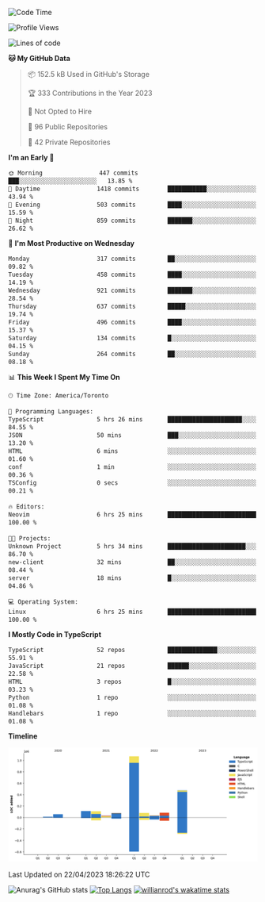 <!--START_SECTION:waka-->
![Code Time](http://img.shields.io/badge/Code%20Time-332%20hrs%2022%20mins-blue)

![Profile Views](http://img.shields.io/badge/Profile%20Views-1-blue)

![Lines of code](https://img.shields.io/badge/From%20Hello%20World%20I%27ve%20Written-2.1%20million%20lines%20of%20code-blue)

**🐱 My GitHub Data** 

> 📦 152.5 kB Used in GitHub's Storage 
 > 
> 🏆 333 Contributions in the Year 2023
 > 
> 🚫 Not Opted to Hire
 > 
> 📜 96 Public Repositories 
 > 
> 🔑 42 Private Repositories 
 > 
**I'm an Early 🐤** 

```text
🌞 Morning                447 commits         ███░░░░░░░░░░░░░░░░░░░░░░   13.85 % 
🌆 Daytime                1418 commits        ███████████░░░░░░░░░░░░░░   43.94 % 
🌃 Evening                503 commits         ████░░░░░░░░░░░░░░░░░░░░░   15.59 % 
🌙 Night                  859 commits         ███████░░░░░░░░░░░░░░░░░░   26.62 % 
```
📅 **I'm Most Productive on Wednesday** 

```text
Monday                   317 commits         ██░░░░░░░░░░░░░░░░░░░░░░░   09.82 % 
Tuesday                  458 commits         ████░░░░░░░░░░░░░░░░░░░░░   14.19 % 
Wednesday                921 commits         ███████░░░░░░░░░░░░░░░░░░   28.54 % 
Thursday                 637 commits         █████░░░░░░░░░░░░░░░░░░░░   19.74 % 
Friday                   496 commits         ████░░░░░░░░░░░░░░░░░░░░░   15.37 % 
Saturday                 134 commits         █░░░░░░░░░░░░░░░░░░░░░░░░   04.15 % 
Sunday                   264 commits         ██░░░░░░░░░░░░░░░░░░░░░░░   08.18 % 
```


📊 **This Week I Spent My Time On** 

```text
🕑︎ Time Zone: America/Toronto

💬 Programming Languages: 
TypeScript               5 hrs 26 mins       █████████████████████░░░░   84.55 % 
JSON                     50 mins             ███░░░░░░░░░░░░░░░░░░░░░░   13.20 % 
HTML                     6 mins              ░░░░░░░░░░░░░░░░░░░░░░░░░   01.60 % 
conf                     1 min               ░░░░░░░░░░░░░░░░░░░░░░░░░   00.36 % 
TSConfig                 0 secs              ░░░░░░░░░░░░░░░░░░░░░░░░░   00.21 % 

🔥 Editors: 
Neovim                   6 hrs 25 mins       █████████████████████████   100.00 % 

🐱‍💻 Projects: 
Unknown Project          5 hrs 34 mins       ██████████████████████░░░   86.70 % 
new-client               32 mins             ██░░░░░░░░░░░░░░░░░░░░░░░   08.44 % 
server                   18 mins             █░░░░░░░░░░░░░░░░░░░░░░░░   04.86 % 

💻 Operating System: 
Linux                    6 hrs 25 mins       █████████████████████████   100.00 % 
```

**I Mostly Code in TypeScript** 

```text
TypeScript               52 repos            ██████████████░░░░░░░░░░░   55.91 % 
JavaScript               21 repos            ██████░░░░░░░░░░░░░░░░░░░   22.58 % 
HTML                     3 repos             █░░░░░░░░░░░░░░░░░░░░░░░░   03.23 % 
Python                   1 repo              ░░░░░░░░░░░░░░░░░░░░░░░░░   01.08 % 
Handlebars               1 repo              ░░░░░░░░░░░░░░░░░░░░░░░░░   01.08 % 
```



**Timeline**

![Lines of Code chart](https://raw.githubusercontent.com/wise-introvert/wise-introvert/master/assets/bar_graph.png)


 Last Updated on 22/04/2023 18:26:22 UTC
<!--END_SECTION:waka-->

![Anurag's GitHub stats](https://github-readme-stats.vercel.app/api?username=wise-introvert&count_private=true&show_icons=true)
[![Top Langs](https://github-readme-stats.vercel.app/api/top-langs/?username=wise-introvert&langs_count=10)](https://github.com/anuraghazra/github-readme-stats)
[![willianrod's wakatime stats](https://github-readme-stats.vercel.app/api/wakatime?username=wiseintrovert)](https://github.com/anuraghazra/github-readme-stats)
